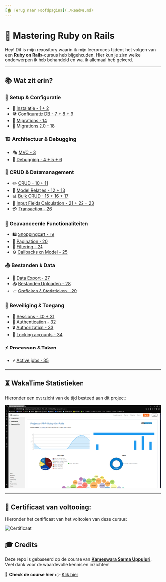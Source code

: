 ```yaml
---
[🏠 Terug naar Hoofdpagina](./ReadMe.md)
---
```


# 🚀 Mastering Ruby on Rails

Hey! Dit is mijn repository waarin ik mijn leerproces tijdens het volgen van een **Ruby on Rails**-cursus heb bijgehouden. Hier kun je zien welke onderwerpen ik heb behandeld en wat ik allemaal heb geleerd.

---

## 📚 Wat zit erin?

### 🔧 **Setup & Configuratie**

-   📌 [Instalatie - 1 + 2](./readme/ReadMe-Section-1-2.md)
-   🛠️ [Configuratie DB - 7 + 8 + 9](./readme/ReadMe-Section-7-8-9.md)
-   📂 [Migrations - 14](./readme/ReadMe-Section-14.md)
-   📂 [Migrations 2.0 - 18](./readme/ReadMe-Section-18.md)

### 🏗️ **Architectuur & Debugging**

-   🎭 [MVC - 3](./readme/ReadMe-Section-3.md)
-   🐞 [Debugging - 4 + 5 + 6](./readme/ReadMe-Section-4-5-6.md)

### 📝 **CRUD & Datamanagement**

-   ✏️ [CRUD - 10 + 11](./readme/ReadMe-Section-10-11.md)
-   🔗 [Model Relaties - 12 + 13](./readme/ReadMe-Section-12-13.md)
-   📊 [Bulk CRUD - 15 + 16 + 17](./readme/ReadMe-Section-15-16-17.md)
-   🔢 [Input Fields Calculation - 21 + 22 + 23](./readme/ReadMe-Section-21-22-23.md)
-   💳 [Transaction - 26](./readme/ReadMe-Section-26.md)

### 🛒 **Geavanceerde Functionaliteiten**

-   🛍️ [Shoppingcart - 19](./readme/ReadMe-Section-19.md)
-   📑 [Pagination - 20](./readme/ReadMe-Section-20.md)
-   🔎 [Filtering - 24](./readme/ReadMe-Section-24.md)
-   ⚙️ [Callbacks on Model - 25](./readme/ReadMe-Section-25.md)

### 📤 **Bestanden & Data**

-   📂 [Data Export - 27](./readme/ReadMe-Section-27.md)
-   📤 [Bestanden Uploaden - 28](./readme/ReadMe-Section-28.md)
-   📈 [Grafieken & Statistieken - 29](./readme/ReadMe-Section-29.md)

### 🔐 **Beveiliging & Toegang**

-   🔐 [Sessions - 30 + 31](./readme/ReadMe-Section-30-31.md)
-   🔑 [Authentication - 32](./readme/ReadMe-Section-32.md)
-   🔒 [Authorization - 33](./readme/ReadMe-Section-33.md)
-   🚫 [Locking accounts - 34](./readme/ReadMe-Section-34.md)

### ⚡ **Processen & Taken**

-   ⚡ [Active jobs - 35](./readme/ReadMe-Section-35.md)

---

## ⏳ WakaTime Statistieken

Hieronder een overzicht van de tijd besteed aan dit project:

![WakaTime](./images/wakatime-stats.png)

---

## 📜 Certificaat van voltooing:

Hieronder het certificaat van het voltooien van deze cursus:

![Certificaat](./images/certificaat.png)

## 🎓 Credits

Deze repo is gebaseerd op de course van **[Kameswara Sarma Uppuluri](https://www.udemy.com/user/ksarma/)**.  
Veel dank voor de waardevolle kennis en inzichten!

📌 **Check de course hier** 👉 [Klik hier](https://www.udemy.com/course/rubyonrails7)
